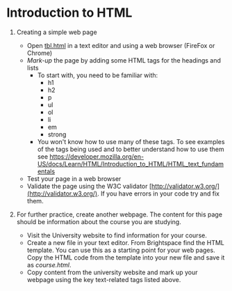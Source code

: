 # Introduction to HTML

1. Creating a simple web page
    - Open [tbl.html](tbl.html) in a text editor and using a web browser (FireFox or Chrome)
    - *Mark-up* the page by adding some HTML tags for the headings and lists
        - To start with, you need to be familiar with:
            - h1
            - h2
            - p
            - ul
            - ol
            - li
            - em
            - strong
        - You won't know how to use many of these tags. To see examples of the tags being used and to better understand how to use them see https://developer.mozilla.org/en-US/docs/Learn/HTML/Introduction_to_HTML/HTML_text_fundamentals
    - Test your page in a web browser
    - Validate the page using the W3C validator [http://validator.w3.org/](http://validator.w3.org/). If you have errors in your code try and fix them. 

2. For further practice, create another webpage. The content for this page should be information about the course you are studying.
    * Visit the University website to find information for your course.
    * Create a new file in your text editor. From Brightspace find the HTML template. You can use this as a starting point for your web pages. Copy the HTML code from the template into your new file and save it as *course.html*.
    * Copy content from the university website and mark up your webpage using the key text-related tags listed above.
